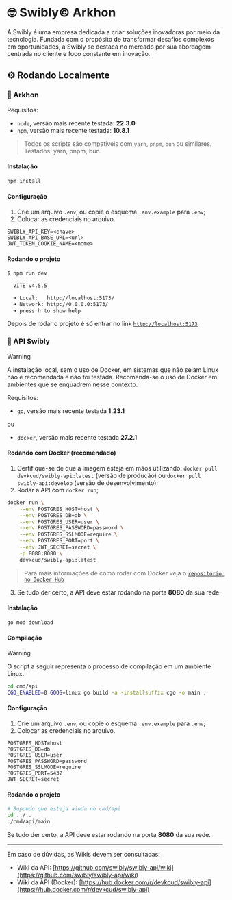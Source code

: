 # 🤓 Swibly© Arkhon

A Swibly é uma empresa dedicada a criar soluções inovadoras por meio da tecnologia. Fundada com o propósito de transformar desafios complexos em oportunidades, a Swibly se destaca no mercado por sua abordagem centrada no cliente e foco constante em inovação.

## ⚙️ Rodando Localmente

### 🗿 Arkhon

Requisitos:

- `node`, versão mais recente testada: **22.3.0**
- `npm`, versão mais recente testada: **10.8.1**

> Todos os scripts são compatíveis com `yarn`, `pnpm`, `bun` ou similares.  
> Testados: yarn, pnpm, bun

#### Instalação

```bash
npm install
```

#### Configuração

1. Crie um arquivo `.env`, ou copie o esquema `.env.example` para `.env`;
2. Colocar as credenciais no arquivo.

```env
SWIBLY_API_KEY=<chave>
SWIBLY_API_BASE_URL=<url>
JWT_TOKEN_COOKIE_NAME=<nome>
```

#### Rodando o projeto

```bash
$ npm run dev

  VITE v4.5.5

  ➜ Local:   http://localhost:5173/
  ➜ Network: http://0.0.0.0:5173/
  ➜ press h to show help
```

Depois de rodar o projeto é só entrar no link [`http://localhost:5173`](http://localhost:5173)

### 🔐 API Swibly

> [!WARNING]  
> A instalação local, sem o uso de Docker, em sistemas que não sejam Linux não é recomendada e não foi testada. Recomenda-se o uso de Docker em ambientes que se enquadrem nesse contexto.

Requisitos:

- `go`, versão mais recente testada **1.23.1**

ou

- `docker`, versão mais recente testada **27.2.1**

#### Rodando com Docker (recomendado)

1. Certifique-se de que a imagem esteja em mãos utilizando: `docker pull devkcud/swibly-api:latest` (versão de produção) ou `docker pull swibly-api:develop` (versão de desenvolvimento);
2. Rodar a API com `docker run`;

```bash
docker run \
    --env POSTGRES_HOST=host \
    --env POSTGRES_DB=db \
    --env POSTGRES_USER=user \
    --env POSTGRES_PASSWORD=password \
    --env POSTGRES_SSLMODE=require \
    --env POSTGRES_PORT=port \
    --env JWT_SECRET=secret \
    -p 8080:8080 \
    devkcud/swibly-api:latest
```

> Para mais informações de como rodar com Docker veja o [`repositório no Docker Hub`](https://hub.docker.com/r/devkcud/swibly-api)

3. Se tudo der certo, a API deve estar rodando na porta **8080** da sua rede.

#### Instalação

```bash
go mod download
```

#### Compilação

> [!WARNING]  
> O script a seguir representa o processo de compilação em um ambiente Linux.

```bash
cd cmd/api
CGO_ENABLED=0 GOOS=linux go build -a -installsuffix cgo -o main .
```

#### Configuração

1. Crie um arquivo `.env`, ou copie o esquema `.env.example` para `.env`;
2. Colocar as credenciais no arquivo.

```env
POSTGRES_HOST=host
POSTGRES_DB=db
POSTGRES_USER=user
POSTGRES_PASSWORD=password
POSTGRES_SSLMODE=require
POSTGRES_PORT=5432
JWT_SECRET=secret
```

#### Rodando o projeto

```bash
# Supondo que esteja ainda no cmd/api
cd ../..
./cmd/api/main
```

Se tudo der certo, a API deve estar rodando na porta **8080** da sua rede.

---

Em caso de dúvidas, as Wikis devem ser consultadas:

- Wiki da API: [https://github.com/swibly/swibly-api/wiki](https://github.com/swibly/swibly-api/wiki)
- Wiki da API (Docker): [https://hub.docker.com/r/devkcud/swibly-api](https://hub.docker.com/r/devkcud/swibly-api)
